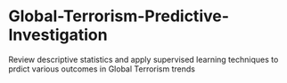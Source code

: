 # Global-Terrorism-Predictive-Investigation
Review descriptive statistics and apply supervised learning techniques to prdict various outcomes in Global Terrorism trends
